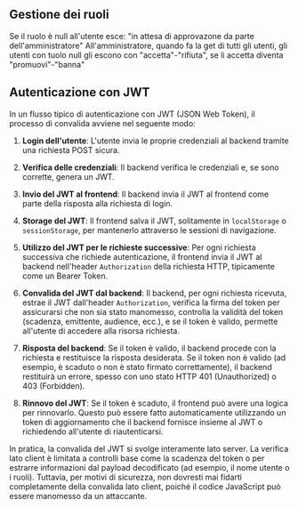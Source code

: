 ## Gestione dei ruoli

Se il ruolo è null all'utente esce: "in attesa di approvazone da parte dell'amministratore"
All'amministratore, quando fa la get di tutti gli utenti, gli utenti con tuolo null gli escono con "accetta"-"rifiuta", se li accetta diventa "promuovi"-"banna"

## Autenticazione con JWT

In un flusso tipico di autenticazione con JWT (JSON Web Token), il processo di convalida avviene nel seguente modo:

1. **Login dell'utente**: L'utente invia le proprie credenziali al backend tramite una richiesta POST sicura.

2. **Verifica delle credenziali**: Il backend verifica le credenziali e, se sono corrette, genera un JWT.

3. **Invio del JWT al frontend**: Il backend invia il JWT al frontend come parte della risposta alla richiesta di login.

4. **Storage del JWT**: Il frontend salva il JWT, solitamente in `localStorage` o `sessionStorage`, per mantenerlo attraverso le sessioni di navigazione.

5. **Utilizzo del JWT per le richieste successive**: Per ogni richiesta successiva che richiede autenticazione, il frontend invia il JWT al backend nell'header `Authorization` della richiesta HTTP, tipicamente come un Bearer Token.

6. **Convalida del JWT dal backend**: Il backend, per ogni richiesta ricevuta, estrae il JWT dall'header `Authorization`, verifica la firma del token per assicurarsi che non sia stato manomesso, controlla la validità del token (scadenza, emittente, audience, ecc.), e se il token è valido, permette all'utente di accedere alla risorsa richiesta.

7. **Risposta del backend**: Se il token è valido, il backend procede con la richiesta e restituisce la risposta desiderata. Se il token non è valido (ad esempio, è scaduto o non è stato firmato correttamente), il backend restituirà un errore, spesso con uno stato HTTP 401 (Unauthorized) o 403 (Forbidden).

8. **Rinnovo del JWT**: Se il token è scaduto, il frontend può avere una logica per rinnovarlo. Questo può essere fatto automaticamente utilizzando un token di aggiornamento che il backend fornisce insieme al JWT o richiedendo all'utente di riautenticarsi.

In pratica, la convalida del JWT si svolge interamente lato server. La verifica lato client è limitata a controlli base come la scadenza del token o per estrarre informazioni dal payload decodificato (ad esempio, il nome utente o i ruoli). Tuttavia, per motivi di sicurezza, non dovresti mai fidarti completamente della convalida lato client, poiché il codice JavaScript può essere manomesso da un attaccante.